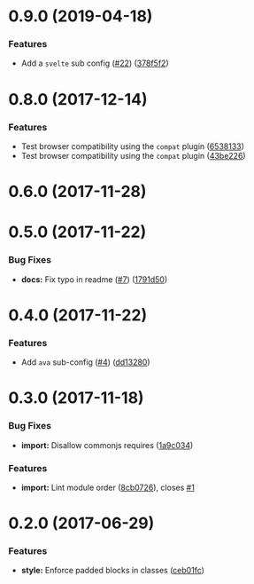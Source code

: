 <a name="0.9.0"></a>
# 0.9.0 (2019-04-18)


### Features

* Add a `svelte` sub config ([#22](https://github.com/ls-age/eslint-config/issues/22)) ([378f5f2](https://github.com/ls-age/eslint-config/commits/378f5f2))




<a name="0.8.0"></a>
# 0.8.0 (2017-12-14)


### Features

* Test browser compatibility using the `compat` plugin ([6538133](https://github.com/ls-age/eslint-config/commits/6538133))
* Test browser compatibility using the `compat` plugin ([43be226](https://github.com/ls-age/eslint-config/commits/43be226))




<a name="0.6.0"></a>
# 0.6.0 (2017-11-28)




<a name="0.5.0"></a>
# 0.5.0 (2017-11-22)


### Bug Fixes

* **docs:** Fix typo in readme ([#7](https://github.com/ls-age/eslint-config/issues/7)) ([1791d50](https://github.com/ls-age/eslint-config/commits/1791d50))




<a name="0.4.0"></a>
# 0.4.0 (2017-11-22)


### Features

* Add `ava` sub-config ([#4](https://github.com/ls-age/eslint-config/issues/4)) ([dd13280](https://github.com/ls-age/eslint-config/commits/dd13280))




<a name="0.3.0"></a>
# 0.3.0 (2017-11-18)


### Bug Fixes

* **import:** Disallow commonjs requires ([1a9c034](https://github.com/ls-age/eslint-config/commits/1a9c034))


### Features

* **import:** Lint module order ([8cb0726](https://github.com/ls-age/eslint-config/commits/8cb0726)), closes [#1](https://github.com/ls-age/eslint-config/issues/1)




<a name="0.2.0"></a>
# 0.2.0 (2017-06-29)


### Features

* **style:** Enforce padded blocks in classes ([ceb01fc](https://github.com/ls-age/eslint-config/commits/ceb01fc))



